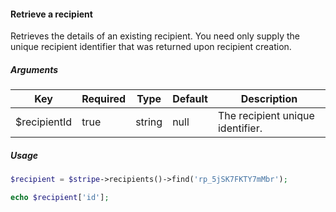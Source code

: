 #### Retrieve a recipient

Retrieves the details of an existing recipient. You need only supply the unique recipient identifier that was returned upon recipient creation.

##### Arguments

<table>
    <thead>
        <th>Key</th>
        <th>Required</th>
        <th>Type</th>
        <th>Default</th>
        <th>Description</th>
    </thead>
    <tbody>
        <tr>
            <td>$recipientId</td>
            <td>true</td>
            <td>string</td>
            <td>null</td>
            <td>The recipient unique identifier.</td>
        </tr>
    </tbody>
</table>

##### Usage

```php
$recipient = $stripe->recipients()->find('rp_5jSK7FKTY7mMbr');

echo $recipient['id'];
```
